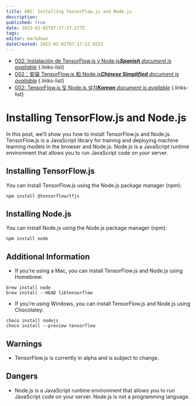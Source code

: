 ```yaml
---
title: 002: Installing TensorFlow.js and Node.js
description: 
published: true
date: 2023-02-02T07:17:17.277Z
tags: 
editor: markdown
dateCreated: 2023-02-02T07:17:12.925Z
---
```


- [002: Instalación de TensorFlow.js y Node.js***Spanish** document is available*](/es/Knowledge-base/TensorFlow-js/Learning/002-installing-tensorflow-js-and-node-js)
{.links-list}
- [002：安装 TensorFlow.js 和 Node.js***Chinese Simplified** document is available*](/zh/Knowledge-base/TensorFlow-js/Learning/002-installing-tensorflow-js-and-node-js)
{.links-list}
- [002: TensorFlow.js 및 Node.js 설치***Korean** document is available*](/ko/Knowledge-base/TensorFlow-js/Learning/002-installing-tensorflow-js-and-node-js)
{.links-list}


# Installing TensorFlow.js and Node.js

In this post, we'll show you how to install TensorFlow.js and Node.js. TensorFlow.js is a JavaScript library for training and deploying machine learning models in the browser and Node.js. Node.js is a JavaScript runtime environment that allows you to run JavaScript code on your server.

## Installing TensorFlow.js

You can install TensorFlow.js using the Node.js package manager (npm):

```
npm install @tensorflow/tfjs
```

## Installing Node.js

You can install Node.js using the Node.js package manager (npm):

```
npm install node
```

## Additional Information

- If you're using a Mac, you can install TensorFlow.js and Node.js using Homebrew:

```
brew install node
brew install --HEAD libtensorflow
```

- If you're using Windows, you can install TensorFlow.js and Node.js using Chocolatey:

```
choco install nodejs
choco install --preview tensorflow
```

## Warnings

- TensorFlow.js is currently in alpha and is subject to change.

## Dangers

- Node.js is a JavaScript runtime environment that allows you to run JavaScript code on your server. Node.js is not a programming language.